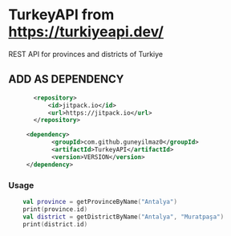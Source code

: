 # TurkeyAPI from https://turkiyeapi.dev/

REST API for provinces and districts of Turkiye

ADD AS DEPENDENCY
-------------

 ```xml
        <repository>
            <id>jitpack.io</id>
            <url>https://jitpack.io</url>
        </repository>
```

```xml
     <dependency>
            <groupId>com.github.guneyilmaz0</groupId>
            <artifactId>TurkeyAPI</artifactId>
            <version>VERSION</version>
     </dependency>
````

### Usage

```kt
    val province = getProvinceByName("Antalya")
    print(province.id)
    val district = getDistrictByName("Antalya", "Muratpaşa")
    print(district.id)
```
